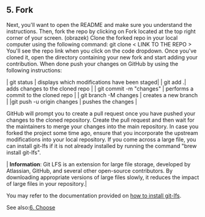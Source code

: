 ## 5. Fork

Next, you'll want to open the README and make sure you understand the instructions. Then, fork the repo by clicking on Fork located at the top right corner of your screen.
(obrazek)
Clone the forked repo in your local computer using the following command:
git clone < LINK TO THE REPO >
You'll see the repo link when you click on the code dropdown. Once you've cloned it, open the directory containing your new fork and start adding your contribution.
When done push your changes on GitHub by using the following instructions:

| git status | displays which modifications have been staged|
| git add .| adds changes to the cloned repo |
| git commit -m "changes" | performs a commit to the cloned repo |
| git branch -M changes | creates a new branch |
|git push -u origin changes | pushes the changes |

GitHub will prompt you to create a pull request once you have pushed your changes to the cloned repository. Create the pull request and then wait for the maintainers to merge your changes into the main repository. In case you forked the project some time ago, ensure that you incorporate the upstream modifications into your local repository. If you come across a large file, you can install git-lfs if it is not already installed by running the command "brew install git-lfs".

| **Information**: Git LFS is an extension for large file storage, developed by Atlassian, GitHub, and several other open-source contributors. By downloading appropriate versions of large files slowly, it reduces the impact of large files in your repository.|

You may refer to the documentation provided on [how to install git-lfs](<https://docs.github.com/en/repositories/working-with-files/managing-large-files/installing-git-large-file-storage> "How to install git-lfs").

See also:[6. Choose](choose.md)
